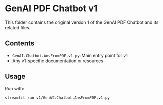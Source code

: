 # GenAI PDF Chatbot v1

This folder contains the original version 1 of the GenAI PDF Chatbot and its related files.

## Contents
- `GenAI.Chatbot.AnsFromPDF.v1.py`: Main entry point for v1
- Any v1-specific documentation or resources

## Usage
Run with:
```sh
streamlit run v1/GenAI.Chatbot.AnsFromPDF.v1.py
```
